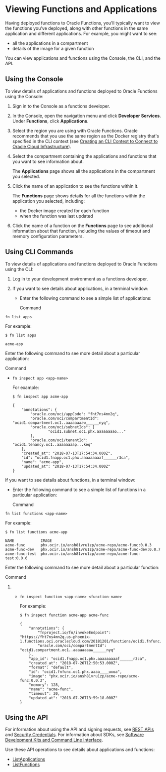 # Viewing Functions and Applications

Having deployed functions to Oracle                                        Functions, you'll  typically want to view the functions you've deployed, along with other  functions in the same application and different applications. For  example, you might want to see:

- all the applications in a compartment
- details of the image for a given function

You can view applications and functions using the Console, the CLI, and the  API.

## Using the Console

To  view details of applications and functions deployed to Oracle                                        Functions using the Console:

1. Sign in to the Console as a functions developer.

2. In the Console, open the navigation menu and click **Developer                                        Services**. Under **Functions**, click **Applications**.

3. Select the region you are using with Oracle                                        Functions. Oracle recommends that you use the same region as the Docker registry that's specified in the CLI context (see [Creating an CLI Context to Connect to Oracle Cloud Infrastructure](https://docs.oracle.com/en-us/iaas/Content/Functions/Tasks/functionscreatefncontext.htm#Create_an_Fn_Project_CLI_Context_to_Connect_to_Oracle_Cloud_Infrastructure)). 

4. Select the compartment containing the applications and functions that you want to see information about.

   The **Applications** page shows all the applications in the compartment you selected.

5. Click the name of an application to see the functions within it.

   The **Functions** page shows details for all the functions within the application you selected, including:

   - the Docker image created for each function
   - when the function was last updated

6. Click the name of a function on the **Functions** page to see additional information about that function, including the values of timeout and memory configuration parameters.

## Using CLI Commands

To  view details of applications and functions deployed to Oracle                                        Functions using the CLI:

1. Log in to your development environment as a functions developer.

2. If you want to see details about applications, in a terminal window:

   - Enter the following command to see a simple list of applications:

     Command

```
fn list apps
```

For example:

```
$ fn list apps
			
acme-app
```

Enter the following command to see more detail about a particular application:

Command

- ```
  fn inspect app <app-name>
  ```

  For example:

  ```
  $ fn inspect app acme-app
  			
  {
      "annotations": {
          "oracle.com/oci/appCode": "fht7ns4mn2q",
          "oracle.com/oci/compartmentId": "ocid1.compartment.oc1..aaaaaaaaw______nyq",
          "oracle.com/oci/subnetIds": [
                  "ocid1.subnet.oc1.phx.aaaaaaaao..."
          ],
          "oracle.com/oci/tenantId": "ocid1.tenancy.oc1..aaaaaaaap...keq"
      },
      "created_at": "2018-07-13T17:54:34.000Z",
      "id": "ocid1.fnapp.oc1.phx.aaaaaaaaaf______r3ca",
      "name": "acme-app",
      "updated_at": "2018-07-13T17:54:34.000Z"
  }
  ```

If you want to see details about functions, in a terminal window:

- Enter the following command to see a simple list of functions in a particular application:

  Command

```
fn list functions <app-name>
```

For example:

```
$ fn list functions acme-app
			
NAME            IMAGE
acme-func       phx.ocir.io/ansh81vru1zp/acme-repo/acme-func:0.0.3
acme-func-dev   phx.ocir.io/ansh81vru1zp/acme-repo/acme-func-dev:0.0.7
acme-func-test  phx.ocir.io/ansh81vru1zp/acme-repo/acme-func-test:0.0.6
```

Enter the following command to see more detail about a particular function:

Command

1. - ```
     fn inspect function <app-name> <function-name>
     ```

     For example:

     ```
     $ fn inspect function acme-app acme-func
     
     {
         "annotations": {
             "fnproject.io/fn/invokeEndpoint": "https://fht7ns4mn2q.us-phoenix-1.functions.oci.oraclecloud.com/20181201/functions/ocid1.fnfunc.oc1.phx.aaaa____uxoa/actions/invoke",							
             "oracle.com/oci/compartmentId": "ocid1.compartment.oc1..aaaaaaaaw______nyq"
         },
         "app_id": "ocid1.fnapp.oc1.phx.aaaaaaaaaf______r3ca",
         "created_at": "2018-07-26T12:50:53.000Z",
         "format": "default",
         "id": "ocid1.fnfunc.oc1.phx.aaaa____uxoa",
         "image": "phx.ocir.io/ansh81vru1zp/acme-repo/acme-func:0.0.3",
         "memory": 128,
         "name": "acme-func",
         "timeout": 30,
         "updated_at": "2018-07-26T13:59:18.000Z"
     }
     ```

## Using the API

For information about using the API and signing requests, see [REST APIs](https://docs.oracle.com/en-us/iaas/Content/API/Concepts/usingapi.htm#REST_APIs) and [Security Credentials](https://docs.oracle.com/en-us/iaas/Content/General/Concepts/credentials.htm#Security_Credentials). For information about SDKs, see [Software Development Kits and Command Line Interface](https://docs.oracle.com/en-us/iaas/Content/API/Concepts/sdks.htm#Software_Development_Kits_and_Command_Line_Interface).

Use these API operations to see details about applications and functions:

- [ListApplications](https://docs.oracle.com/iaas/api/#/en/functions/latest/ApplicationSummary/ListApplications)
- [ListFunctions](https://docs.oracle.com/iaas/api/#/en/functions/latest/FunctionSummary/ListFunctions)